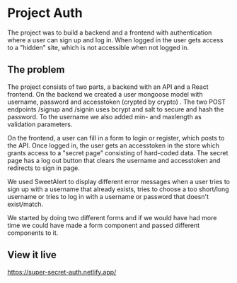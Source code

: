 # Project Auth

The project was to build a backend and a frontend with authentication where a user can sign up and log in.
When logged in the user gets access to a "hidden" site, which is not accessible when not logged in.

## The problem

The project consists of two parts, a backend with an API and a React frontend.
On the backend we created a user mongoose model with username, password and accesstoken (crypted by crypto) .
The two POST endpoints /signup and /signin uses bcrypt and salt to secure and hash the password.
To the username we also added min- and maxlength as validation parameters.

On the frontend, a user can fill in a form to login or register, which posts to the API. Once logged in, the user gets an accesstoken in the store which grants access to a "secret page" consisting of hard-coded data. The secret page has a log out button that clears the username and accesstoken and redirects to sign in page.

We used SweetAlert to display different error messages when a user tries to sign up with a username that already exists, tries to choose a too short/long username or tries to log in with a username or password that doesn't exist/match.

We started by doing two different forms and if we would have had more time we could have made a form component and passed different components to it.

## View it live

https://super-secret-auth.netlify.app/